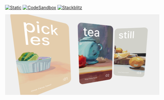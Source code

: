 [![Static](https://img.shields.io/badge/demo-%23646CFF.svg?logo=html5&logoColor=white)](https://pmndrs.github.io/examples/enter-portals)
[![CodeSandbox](https://img.shields.io/badge/codesandbox-040404?logo=codesandbox&logoColor=DBDBDB)](https://codesandbox.io/s/github/pmndrs/examples/tree/main/apps/enter-portals)
[![Stackblitz](https://img.shields.io/badge/stackblitz-fff?logo=Stackblitz&logoColor=1389FD)](https://stackblitz.com/github/pmndrs/examples/tree/main/apps/enter-portals)

![](thumbnail.png)

